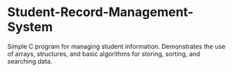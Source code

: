 # Student-Record-Management-System
Simple C program for managing student information. Demonstrates the use of arrays, structures, and basic algorithms for storing, sorting, and searching data.
